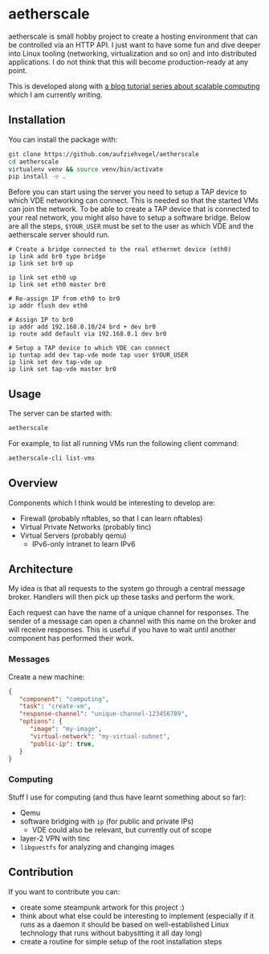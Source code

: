# aetherscale

aetherscale is small hobby project to create a hosting environment that can
be controlled via an HTTP API. I just want to have some fun and
dive deeper into Linux tooling (networking, virtualization and so on) and
into distributed applications. I do not think that this will become
production-ready at any point.

This is developed along with
[a blog tutorial series about scalable computing](https://blog.stefan-koch.name/2020/11/22/programming-cloud-hosting-python-rabbitmq-qemu)
which I am currently writing.

## Installation

You can install the package with:

```bash
git clone https://github.com/aufziehvogel/aetherscale
cd aetherscale
virtualenv venv && source venv/bin/activate
pip install -e .
```

Before you can start using the server you need to setup a TAP device to which
VDE networking can connect. This is needed so that the started VMs can
join the network. To be able to create a TAP device that is connected to your
real network, you might also have to setup a software bridge. Below are all
the steps, `$YOUR_USER` must be set to the user as which VDE and the
aetherscale server should run.

```
# Create a bridge connected to the real ethernet device (eth0)
ip link add br0 type bridge
ip link set br0 up

ip link set eth0 up
ip link set eth0 master br0

# Re-assign IP from eth0 to br0
ip addr flush dev eth0

# Assign IP to br0
ip addr add 192.168.0.10/24 brd + dev br0
ip route add default via 192.168.0.1 dev br0

# Setup a TAP device to which VDE can connect
ip tuntap add dev tap-vde mode tap user $YOUR_USER
ip link set dev tap-vde up
ip link set tap-vde master br0
```

## Usage

The server can be started with:

```bash
aetherscale
```

For example, to list all running VMs run the following client command:

```bash
aetherscale-cli list-vms
```


## Overview

Components which I think would be interesting to develop are:

- Firewall (probably nftables, so that I can learn nftables)
- Virtual Private Networks (probably tinc)
- Virtual Servers (probably qemu)
  - IPv6-only intranet to learn IPv6

## Architecture

My idea is that all requests to the system go through a central message
broker. Handlers will then pick up these tasks and perform the work.

Each request can have the name of a unique channel for responses. The sender
of a message can open a channel with this name on the broker and will receive
responses. This is useful if you have to wait until another component has
performed their work.

### Messages

Create a new machine:

```json
{
   "component": "computing",
   "task": "create-vm",
   "response-channel": "unique-channel-123456789",
   "options": {
      "image": "my-image",
      "virtual-network": "my-virtual-subnet",
      "public-ip": true,
   }
}
```

### Computing

Stuff I use for computing (and thus have learnt something about so far):

- Qemu
- software bridging with `ip` (for public and private IPs)
  - VDE could also be relevant, but currently out of scope
- layer-2 VPN with tinc
- `libguestfs` for analyzing and changing images


## Contribution

If you want to contribute you can:

- create some steampunk artwork for this project :)
- think about what else could be interesting to implement (especially if
  it runs as a daemon it should be based on well-established Linux technology
  that runs without babysitting it all day long)
- create a routine for simple setup of the root installation steps
